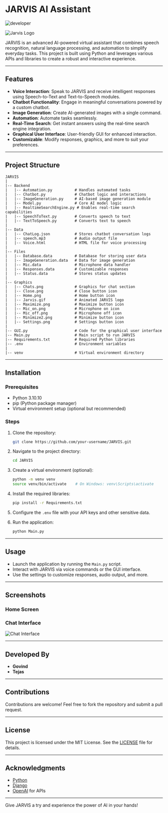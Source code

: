 # JARVIS AI Assistant
![developer](https://img.shields.io/badge/Developed%20By%20%3A-Govind%20&__Tejas-red)

![Jarvis Logo](Graphics/Jarvis.gif)

JARVIS is an advanced AI-powered virtual assistant that combines speech recognition, natural language processing, and automation to simplify everyday tasks. This project is built using Python and leverages various APIs and libraries to create a robust and interactive experience.

---

## Features

- **Voice Interaction**: Speak to JARVIS and receive intelligent responses using Speech-to-Text and Text-to-Speech modules.
- **Chatbot Functionality**: Engage in meaningful conversations powered by a custom chatbot.
- **Image Generation**: Create AI-generated images with a single command.
- **Automation**: Automate tasks seamlessly.
- **Real-Time Search**: Get instant answers using the real-time search engine integration.
- **Graphical User Interface**: User-friendly GUI for enhanced interaction.
- **Customizable**: Modify responses, graphics, and more to suit your preferences.

---

## Project Structure

```plaintext
JARVIS
|
|-- Backend
|   |-- Automation.py          # Handles automated tasks
|   |-- Chatbot.py             # Chatbot logic and interactions
|   |-- ImageGeneration.py     # AI-based image generation module
|   |-- Model.py               # Core AI model logic
|   |-- RealtimeSearchEngine.py # Enables real-time search capabilities
|   |-- SpeechToText.py        # Converts speech to text
|   |-- TextToSpeech.py        # Converts text to speech
|
|-- Data
|   |-- ChatLog.json           # Stores chatbot conversation logs
|   |-- speech.mp3             # Audio output file
|   |-- Voice.html             # HTML file for voice processing
|
|-- Files
|   |-- Database.data          # Database for storing user data
|   |-- ImageGeneration.data   # Data for image generation
|   |-- Mic.data               # Microphone data handler
|   |-- Responses.data         # Customizable responses
|   |-- Status.data            # Stores status updates
|
|-- Graphics
|   |-- Chats.png              # Graphics for chat section
|   |-- Close.png              # Close button icon
|   |-- Home.png               # Home button icon
|   |-- Jarvis.gif             # Animated JARVIS logo
|   |-- Maximize.png           # Maximize button icon
|   |-- Mic_on.png             # Microphone on icon
|   |-- Mic_off.png            # Microphone off icon
|   |-- Minimize2.png          # Minimize button icon
|   |-- Settings.png           # Settings button icon
|
|-- GUI.py                     # Code for the graphical user interface
|-- Main.py                    # Main script to run JARVIS
|-- Requirements.txt           # Required Python libraries
|-- .env                       # Environment variables
|
|-- venv                       # Virtual environment directory
```

---

## Installation

### Prerequisites

- Python 3.10.10
- pip (Python package manager)
- Virtual environment setup (optional but recommended)

### Steps

1. Clone the repository:
   ```bash
   git clone https://github.com/your-username/JARVIS.git
   ```

2. Navigate to the project directory:
   ```bash
   cd JARVIS
   ```

3. Create a virtual environment (optional):
   ```bash
   python -m venv venv
   source venv/bin/activate    # On Windows: venv\Scripts\activate
   ```

4. Install the required libraries:
   ```bash
   pip install -r Requirements.txt
   ```

5. Configure the `.env` file with your API keys and other sensitive data.

6. Run the application:
   ```bash
   python Main.py
   ```

---

## Usage

- Launch the application by running the `Main.py` script.
- Interact with JARVIS via voice commands or the GUI interface.
- Use the settings to customize responses, audio output, and more.

---

## Screenshots

### Home Screen


### Chat Interface
![Chat Interface](Graphics/Chats.png)

---

## Developed By

- **Govind**  
- **Tejas**

---

## Contributions

Contributions are welcome! Feel free to fork the repository and submit a pull request.

---

## License

This project is licensed under the MIT License. See the [LICENSE](LICENSE) file for details.

---

## Acknowledgments

- [Python](https://www.python.org/)
- [Django](https://www.djangoproject.com/)
- [OpenAI](https://openai.com/) for APIs

---

Give JARVIS a try and experience the power of AI in your hands!

